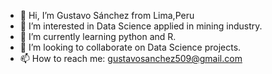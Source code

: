 - 👋 Hi, I’m Gustavo Sánchez from Lima,Peru
- 👀 I’m interested in Data Science applied in mining industry.
- 🌱 I’m currently learning python and R.
- 💞️ I’m looking to collaborate on Data Science projects.
- 📫 How to reach me: gustavosanchez509@gmail.com

<!---
gustavosanchez509/gustavosanchez509 is a ✨ special ✨ repository because its `README.md` (this file) appears on your GitHub profile.
You can click the Preview link to take a look at your changes.
--->
